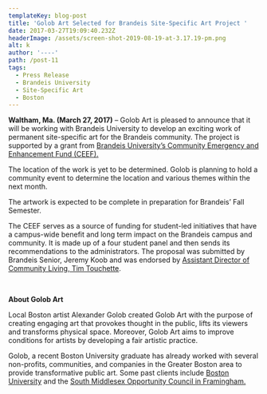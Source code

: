 ```yaml
---
templateKey: blog-post
title: 'Golob Art Selected for Brandeis Site-Specific Art Project '
date: 2017-03-27T19:09:40.232Z
headerImage: /assets/screen-shot-2019-08-19-at-3.17.19-pm.png
alt: k
author: '----'
path: /post-11
tags:
  - Press Release
  - Brandeis University
  - Site-Specific Art
  - Boston
---
```

**Waltham, Ma. (March 27, 2017)** – Golob Art is pleased to announce that it will be working with Brandeis University to develop an exciting work of permanent site-specific art for the Brandeis community. The project is supported by a grant from [Brandeis University’s Community Emergency and Enhancement Fund (CEEF).](http://union.brandeis.edu/ceef/)

The location of the work is yet to be determined. Golob is planning to hold a community event to determine the location and various themes within the next month.

The artwork is expected to be complete in preparation for Brandeis’ Fall Semester.​

The CEEF serves as a source of funding for student-led initiatives that have a campus-wide benefit and long term impact on the Brandeis campus and community. It is made up of a four student panel and then sends its recommendations to the administrators. The proposal was submitted by Brandeis Senior, Jeremy Koob and was endorsed by [Assistant Director of Community Living, Tim Touchette](http://www.brandeis.edu/studentlife/dcl/about/staff.html).

​

**About Golob Art**

Local Boston artist Alexander Golob created Golob Art with the purpose of creating engaging art that provokes thought in the public, lifts its viewers and transforms physical space. Moreover, Golob Art aims to improve conditions for artists by developing a fair artistic practice.

Golob, a recent Boston University graduate has already worked with several non-profits, communities, and companies in the Greater Boston area to provide transformative public art. Some past clients include [Boston University](https://www.bu.edu/today/2016/cfa-student-turns-stairwells-hall-into-public-art/) and the [South Middlesex Opportunity Council in Framingham.](http://www.metrowestdailynews.com/apps/pbcs.dll/section?template=videodetail&vid=95E91E2D-FC6A-405D-BEF7-E61B05C5C406&t=Alexander-Golob-discusses-his-mural%2C-Meditation-on-Community-and-Nature%2C-at-SMOC-in-Framingham)
